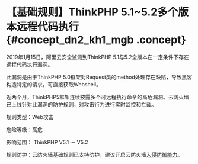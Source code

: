 # 【基础规则】ThinkPHP 5.1~5.2多个版本远程代码执行 {#concept_dn2_kh1_mgb .concept}

2019年1月15日，阿里云安全监测到ThinkPHP 5.1与5.2全版本在一定条件下存在远程代码执行漏洞。

此漏洞是由于ThinkPHP 5.0框架对Request类的method处理存在缺陷，导致黑客构造特定的请求，可直接获取Webshell。

近两个月，ThinkPHP5框架连续披露多个可远程执行命令的高危漏洞。云防火墙已上线针对此漏洞的防护规则，对攻击行为进行实时监控和拦截。

规则类型：Web攻击

危险等级：高危

影响范围： ThinkPHP V5.1 ～ V5.2

规则防护：云防火墙基础规则已支持防护，建议开启云防火墙[入侵防御能力](../../../../../cn.zh-CN/用户指南/安全策略/入侵防御策略.md#)。


